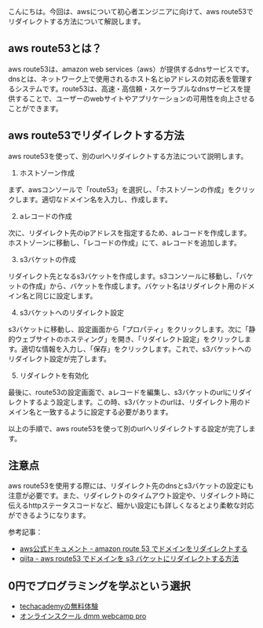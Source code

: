 <!--
title: 【基礎】aws route53でリダイレクトする方法
tags: aws,route53,手順
id: 
private: false
-->
こんにちは。今回は、awsについて初心者エンジニアに向けて、aws route53でリダイレクトする方法について解説します。

## aws route53とは？

aws route53は、amazon web services（aws）が提供するdnsサービスです。dnsとは、ネットワーク上で使用されるホスト名とipアドレスの対応表を管理するシステムです。route53は、高速・高信頼・スケーラブルなdnsサービスを提供することで、ユーザーのwebサイトやアプリケーションの可用性を向上させることができます。

## aws route53でリダイレクトする方法

aws route53を使って、別のurlへリダイレクトする方法について説明します。

1. ホストゾーン作成

まず、awsコンソールで「route53」を選択し、「ホストゾーンの作成」をクリックします。適切なドメイン名を入力し、作成します。

2. aレコードの作成

次に、リダイレクト先のipアドレスを指定するため、aレコードを作成します。ホストゾーンに移動し、「レコードの作成」にて、aレコードを追加します。

3. s3バケットの作成

リダイレクト先となるs3バケットを作成します。s3コンソールに移動し、「バケットの作成」から、バケットを作成します。バケット名はリダイレクト用のドメイン名と同じに設定します。

4. s3バケットへのリダイレクト設定

s3バケットに移動し、設定画面から「プロパティ」をクリックします。次に「静的ウェブサイトのホスティング」を開き、「リダイレクト設定」をクリックします。適切な情報を入力し、「保存」をクリックします。これで、s3バケットへのリダイレクト設定が完了します。

5. リダイレクトを有効化

最後に、route53の設定画面で、aレコードを編集し、s3バケットのurlにリダイレクトするよう設定します。この時、s3バケットのurlは、リダイレクト用のドメイン名と一致するように設定する必要があります。

以上の手順で、aws route53を使って別のurlへリダイレクトする設定が完了します。

## 注意点

aws route53を使用する際には、リダイレクト先のdnsとs3バケットの設定にも注意が必要です。また、リダイレクトのタイムアウト設定や、リダイレクト時に伝えるhttpステータスコードなど、細かい設定にも詳しくなるとより柔軟な対応ができるようになります。

参考記事：
- [aws公式ドキュメント - amazon route 53 でドメインをリダイレクトする](https://docs.aws.amazon.com/ja_jp/route53/latest/developerguide/routing-to-an-s3-bucket.html)
- [qiita - aws route53 でドメインを s3 バケットにリダイレクトする方法](https://qiita.com/daiki-murakami/items/1c9d55e84887bff7aec5)

## 0円でプログラミングを学ぶという選択
- [techacademyの無料体験](//af.moshimo.com/af/c/click?a_id=2612475&amp;p_id=1555&amp;pc_id=2816&amp;pl_id=22706&amp;url=https%3a%2f%2ftechacademy.jp%2fhtmlcss-trial%3futm_source%3dmoshimo%26utm_medium%3daffiliate%26utm_campaign%3dtextad)
- [オンラインスクール dmm webcamp pro](//af.moshimo.com/af/c/click?a_id=2612482&amp;p_id=1363&amp;pc_id=2297&amp;pl_id=39999&amp;guid=on)

